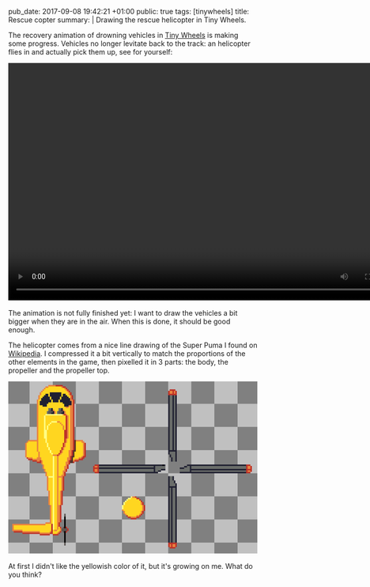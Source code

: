 pub_date: 2017-09-08 19:42:21 +01:00
public: true
tags: [tinywheels]
title: Rescue copter
summary: |
    Drawing the rescue helicopter in Tiny Wheels.

The recovery animation of drowning vehicles in [Tiny Wheels][tw] is making some progress. Vehicles no longer levitate back to the track: an helicopter flies in and actually pick them up, see for yourself:

<video width="800" height="480" controls>
  <source src="rescue.webm" type="video/webm">
</video>

The animation is not fully finished yet: I want to draw the vehicles a bit bigger when they are in the air. When this is done, it should be good enough.

The helicopter comes from a nice line drawing of the Super Puma I found on [Wikipedia][sp]. I compressed it a bit vertically to match the proportions of the other elements in the game, then pixelled it in 3 parts: the body, the propeller and the propeller top.

![Helicopter layers](helicopter.png)

At first I didn't like the yellowish color of it, but it's growing on me. What do you think?

[tw]: /projects/tinywheels
[sp]: https://en.wikipedia.org/wiki/Eurocopter_AS332_Super_Puma
